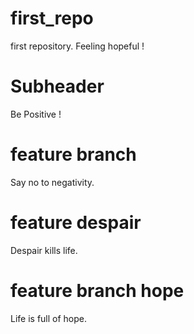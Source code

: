 # first_repo
first repository.
Feeling hopeful !
# Subheader
Be Positive !

# feature branch
Say no to negativity.

# feature despair
Despair kills life.

# feature branch hope
Life is full of hope.

